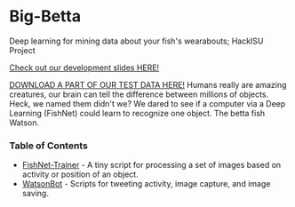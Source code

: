 # Big-Betta
Deep learning for mining data about your fish's wearabouts; HackISU Project

[Check out our development slides HERE!](https://docs.google.com/presentation/d/1X_p_mxtfW_EkSAP8psG3FMuoyY_WDxL1nGXuQ-7StHs/edit?usp=sharing)

[DOWNLOAD A PART OF OUR TEST DATA HERE!](http://www.michaeledavies.com/watson.zip)
Humans really are amazing creatures, our brain can tell the difference between millions of objects. Heck, we named them didn't we? We dared to see if a computer via a Deep Learning (FishNet) could learn to recognize one object. The betta fish Watson.

### Table of Contents
- [FishNet-Trainer](https://github.com/QuantumFractal/Big-Betta/blob/master/FishNet-Trainer/) - A tiny script for processing a set of images based on activity or position of an object.
- [WatsonBot](https://github.com/QuantumFractal/Big-Betta/blob/master/WatsonBot/) - Scripts for tweeting activity, image capture, and image saving. 
